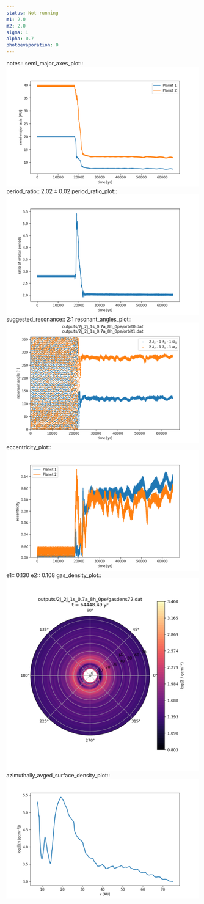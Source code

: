 ```yaml
---
status: Not running
m1: 2.0
m2: 2.0
sigma: 1
alpha: 0.7
photoevaporation: 0
---
```


notes::
semi_major_axes_plot:: ![semi_major_axes_2j_2j_1s_0.7a_8h_0pe.png](plots/semi_major_axes/semi_major_axes_2j_2j_1s_0.7a_8h_0pe.png)
period_ratio:: 2.02 ± 0.02
period_ratio_plot:: ![period_ratio_2j_2j_1s_0.7a_8h_0pe.png](plots/period_ratio/period_ratio_2j_2j_1s_0.7a_8h_0pe.png)
suggested_resonance:: 2:1
resonant_angles_plot:: ![resonant_angles_2j_2j_1s_0.7a_8h_0pe.png](plots/resonant_angles/resonant_angles_2j_2j_1s_0.7a_8h_0pe.png)
eccentricity_plot:: ![eccentricity_2j_2j_1s_0.7a_8h_0pe.png](plots/eccentricity/eccentricity_2j_2j_1s_0.7a_8h_0pe.png)
e1:: 0.130
e2:: 0.108
gas_density_plot:: ![gas_density_2j_2j_1s_0.7a_8h_0pe.png](plots/gas_density/gas_density_2j_2j_1s_0.7a_8h_0pe.png)
azimuthally_avged_surface_density_plot:: ![azimuthally_avged_surface_density_2j_2j_1s_0.7a_8h_0pe.png](plots/azimuthally_avged_surface_density/azimuthally_avged_surface_density_2j_2j_1s_0.7a_8h_0pe.png)
